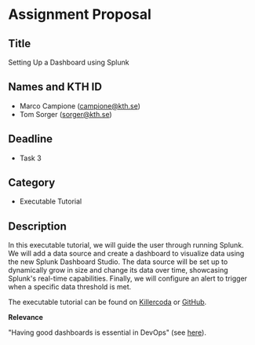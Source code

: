 # Assignment Proposal

## Title

Setting Up a Dashboard using Splunk

## Names and KTH ID

- Marco Campione (campione@kth.se)
- Tom Sorger (sorger@kth.se)

## Deadline

- Task 3

## Category

- Executable Tutorial

## Description

In this executable tutorial, we will guide the user through running Splunk. We will add a data source and create a dashboard to visualize data using the new Splunk Dashboard Studio. The data source will be set up to dynamically grow in size and change its data over time, showcasing Splunk's real-time capabilities. Finally, we will configure an alert to trigger when a specific data threshold is met.

The executable tutorial can be found on [Killercoda](https://killercoda.com/sorger/scenario/splunk-dashboard-demo) or [GitHub](https://github.com/t-sorger/killercoda-tutorials/tree/master/splunk-dashboard-demo).

**Relevance**

"Having good dashboards is essential in DevOps" (see [here](https://github.com/KTH/devops-course/issues/8#issuecomment-445817093)).
